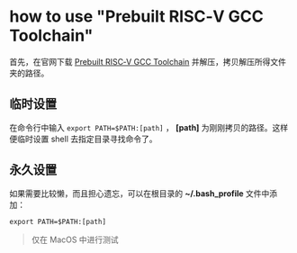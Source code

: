 # how to use "Prebuilt RISC‑V GCC Toolchain"

首先，在官网下载 [Prebuilt RISC‑V GCC Toolchain](https://www.sifive.com/boards) 并解压，拷贝解压所得文件夹的路径。

## 临时设置

在命令行中输入 `export PATH=$PATH:[path]` ， **[path]** 为刚刚拷贝的路径。这样便临时设置 shell 去指定目录寻找命令了。

## 永久设置

如果需要比较懒，而且担心遗忘，可以在根目录的 **~/.bash_profile** 文件中添加：
```
export PATH=$PATH:[path]
```

> 仅在 MacOS 中进行测试